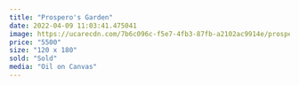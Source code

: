```yaml
---
title: "Prospero's Garden"
date: 2022-04-09 11:03:41.475041
image: https://ucarecdn.com/7b6c096c-f5e7-4fb3-87fb-a2102ac9914e/prospero-s-garden.jpg
price: "5500"
size: "120 x 180"
sold: "Sold"
media: "Oil on Canvas"
---
```


